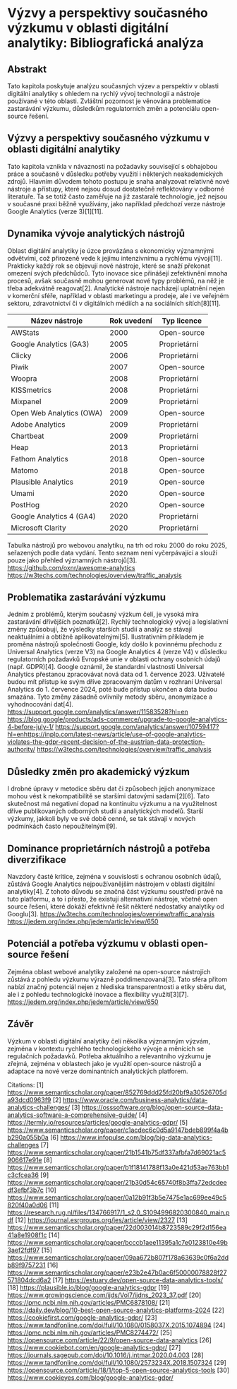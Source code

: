 # Výzvy a perspektivy současného výzkumu v oblasti digitální analytiky: Bibliografická analýza

## Abstrakt

Tato kapitola poskytuje analýzu současných výzev a perspektiv v oblasti digitální analytiky s ohledem na rychlý vývoj technologií a nástroje používané v této oblasti. Zvláštní pozornost je věnována problematice zastarávání výzkumu, důsledkům regulatorních změn a potenciálu open-source řešení.

## Výzvy a perspektivy současného výzkumu v oblasti digitální analytiky
Tato kapitola vznikla v návaznosti na požadavky související s obhajobou práce a současně v důsledku potřeby využití i některých neakademických zdrojů. Hlavním důvodem tohoto postupu je snaha analyzovat relativně nové nástroje a přístupy, které nejsou dosud dostatečně reflektovány v odborné literatuře. Ta se totiž často zaměřuje na již zastaralé technologie, jež nejsou v současné praxi běžně využívány, jako například předchozí verze nástroje Google Analytics (verze 3)[1][11].

## Dynamika vývoje analytických nástrojů
Oblast digitální analytiky je úzce provázána s ekonomicky významnými odvětvími, což přirozeně vede k jejímu intenzivnímu a rychlému vývoji[11]. Prakticky každý rok se objevují nové nástroje, které se snaží překonat omezení svých předchůdců. Tyto inovace sice přinášejí zefektivnění mnoha procesů, avšak současně mohou generovat nové typy problémů, na něž je třeba adekvátně reagovat[2]. Analytické nástroje nacházejí uplatnění nejen v komerční sféře, například v oblasti marketingu a prodeje, ale i ve veřejném sektoru, zdravotnictví či v digitálních médiích a na sociálních sítích[8][11].

| Název nástroje | Rok uvedení | Typ licence |
|----------------|-------------|-------------|
| AWStats | 2000 | Open-source |
| Google Analytics (GA3) | 2005 | Proprietární |
| Clicky | 2006 | Proprietární |
| Piwik | 2007 | Open-source |
| Woopra | 2008 | Proprietární |
| KISSmetrics | 2008 | Proprietární |
| Mixpanel | 2009 | Proprietární |
| Open Web Analytics (OWA) | 2009 | Open-source |
| Adobe Analytics | 2009 | Proprietární |
| Chartbeat | 2009 | Proprietární |
| Heap | 2013 | Proprietární |
| Fathom Analytics | 2018 | Open-source |
| Matomo | 2018 | Open-source |
| Plausible Analytics | 2019 | Open-source |
| Umami | 2020 | Open-source |
| PostHog | 2020 | Open-source |
| Google Analytics 4 (GA4) | 2020 | Proprietární |
| Microsoft Clarity | 2020 | Proprietární |

Tabulka nástrojů pro webovou analytiku, na trh od roku 2000 do roku 2025, seřazených podle data vydání. Tento seznam není vyčerpávající a slouží pouze jako přehled významných nástrojů[3].
https://github.com/oxnr/awesome-analytics
https://w3techs.com/technologies/overview/traffic_analysis

## Problematika zastarávání výzkumu
​Jedním z problémů, kterým současný výzkum čelí, je vysoká míra zastarávání dřívějších poznatků[2]. Rychlý technologický vývoj a legislativní změny způsobují, že výsledky starších studií a analýz se stávají neaktuálními a obtížně aplikovatelnými[5]. Ilustrativním příkladem je proměna nástrojů společnosti Google, kdy došlo k povinnému přechodu z Universal Analytics (verze V3) na Google Analytics 4 (verze V4) v důsledku regulatorních požadavků Evropské unie v oblasti ochrany osobních údajů (např. GDPR)[4]. Google oznámil, že standardní vlastnosti Universal Analytics přestanou zpracovávat nová data od 1. července 2023. Uživatelé budou mít přístup ke svým dříve zpracovaným datům v rozhraní Universal Analytics do 1. července 2024, poté bude přístup ukončen a data budou smazána. Tyto změny zásadně ovlivnily metody sběru, anonymizace a vyhodnocování dat[4]​.
https://support.google.com/analytics/answer/11583528?hl=en
https://blog.google/products/ads-commerce/upgrade-to-google-analytics-4-before-july-1/
https://support.google.com/analytics/answer/10759417?hl=enhttps://inplp.com/latest-news/article/use-of-google-analytics-violates-the-gdpr-recent-decision-of-the-austrian-data-protection-authority/
https://w3techs.com/technologies/overview/traffic_analysis

## Důsledky změn pro akademický výzkum
I drobné úpravy v metodice sběru dat či způsobech jejich anonymizace mohou vést k nekompatibilitě se staršími datovými sadami[2][6]. Tato skutečnost má negativní dopad na kontinuitu výzkumu a na využitelnost dříve publikovaných odborných studií a analytických modelů. Starší výzkumy, jakkoli byly ve své době cenné, se tak stávají v nových podmínkách často nepoužitelnými[9].

## Dominance proprietárních nástrojů a potřeba diverzifikace
Navzdory časté kritice, zejména v souvislosti s ochranou osobních údajů, zůstává Google Analytics nejpoužívanějším nástrojem v oblasti digitální analytiky[4]. Z tohoto důvodu se značná část výzkumu soustředí právě na tuto platformu, a to i přesto, že existují alternativní nástroje, včetně open source řešení, které dokáží efektivně řešit některé nedostatky analytiky od Googlu[3].
https://w3techs.com/technologies/overview/traffic_analysis
https://jedem.org/index.php/jedem/article/view/650

## Potenciál a potřeba výzkumu v oblasti open-source řešení
Zejména oblast webové analytiky založené na open-source nástrojích zůstává z pohledu výzkumu výrazně poddimenzovaná[3]. Tato sféra přitom nabízí značný potenciál nejen z hlediska transparentnosti a etiky sběru dat, ale i z pohledu technologické inovace a flexibility využití[3][7].
https://jedem.org/index.php/jedem/article/view/650

## Závěr

Výzkum v oblasti digitální analytiky čelí několika významným výzvám, zejména v kontextu rychlého technologického vývoje a měnících se regulačních požadavků. Potřeba aktuálního a relevantního výzkumu je zřejmá, zejména v oblastech jako je využití open-source nástrojů a adaptace na nové verze dominantních analytických platforem.

Citations:
[1] https://www.semanticscholar.org/paper/852769ddd25fd20bf9a30526705da93dcd0963f9
[2] https://www.oracle.com/business-analytics/data-analytics-challenges/
[3] https://osssoftware.org/blog/open-source-data-analytics-software-a-comprehensive-guide/
[4] https://termly.io/resources/articles/google-analytics-gdpr/
[5] https://www.semanticscholar.org/paper/c1acdec6c0d5a9147bdeb899f4a4bb290a055b0a
[6] https://www.infopulse.com/blog/big-data-analytics-challenges
[7] https://www.semanticscholar.org/paper/21b1541b75df337afbfa7d69021ac5906617e91e
[8] https://www.semanticscholar.org/paper/b1f18141788f13a0e421d53ae763bb1c3cfcea36
[9] https://www.semanticscholar.org/paper/21b30d54c65740f8b3ffa72edcdeedf3efbf3b7c
[10] https://www.semanticscholar.org/paper/0a12b91f3b5e7475e1ac699ee49c5820f40a0d06
[11] https://research.rug.nl/files/134766917/1_s2.0_S1094996820300840_main.pdf
[12] https://journal.esrgroups.org/jes/article/view/2327
[13] https://www.semanticscholar.org/paper/22d003014b8723589c29f2d156ea41a8e1908f1c
[14] https://www.semanticscholar.org/paper/bcccb1aee11395a1c7e0123810e49b3aef2fdf97
[15] https://www.semanticscholar.org/paper/09aa672b807f178a63639c0f6a2ddb89f9757231
[16] https://www.semanticscholar.org/paper/e23b2e47b0ac6f50000078828f27571804dcd6a2
[17] https://estuary.dev/open-source-data-analytics-tools/
[18] https://plausible.io/blog/google-analytics-gdpr
[19] https://www.growingscience.com/ijds/Vol7/ijdns_2023_37.pdf
[20] https://pmc.ncbi.nlm.nih.gov/articles/PMC6878108/
[21] https://daily.dev/blog/10-best-open-source-analytics-platforms-2024
[22] https://cookiefirst.com/google-analytics-gdpr/
[23] https://www.tandfonline.com/doi/full/10.1080/0158037X.2015.1074894
[24] https://pmc.ncbi.nlm.nih.gov/articles/PMC8274472/
[25] https://opensource.com/article/22/9/open-source-data-analytics
[26] https://www.cookiebot.com/en/google-analytics-gdpr/
[27] https://journals.sagepub.com/doi/10.1016/j.intmar.2020.04.003
[28] https://www.tandfonline.com/doi/full/10.1080/2573234X.2018.1507324
[29] https://opensource.com/article/18/1/top-5-open-source-analytics-tools
[30] https://www.cookieyes.com/blog/google-analytics-gdpr/
